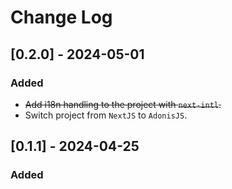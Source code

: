 # Change Log

## [0.2.0] - 2024-05-01

### Added

- ~~Add i18n handling to the project with `next-intl`.~~
- Switch project from `NextJS` to `AdonisJS`.

## [0.1.1] - 2024-04-25

### Added
